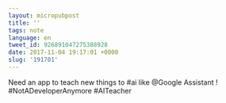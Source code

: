 ```yaml
---
layout: micropubpost
title: ''
tags: note
language: en
tweet_id: 926891047275388928
date: 2017-11-04 19:17:01 +0000
slug: '191701'
---
```

Need an app to teach new things to #ai like @Google Assistant ! #NotADeveloperAnymore #AITeacher
